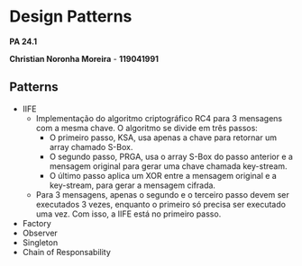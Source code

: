 # Design Patterns

**PA 24.1**

**Christian Noronha Moreira** - 
**119041991**

## Patterns

 - IIFE
   - Implementação do algoritmo criptográfico RC4 para 3 mensagens com a mesma chave. O algoritmo se divide em três passos:
     - O primeiro passo, KSA, usa apenas a chave para retornar um array chamado S-Box.
     - O segundo passo, PRGA, usa o array S-Box do passo anterior e a mensagem original para gerar uma chave chamada key-stream.
     - O último passo aplica um XOR entre a mensagem original e a key-stream, para gerar a mensagem cifrada.
   - Para 3 mensagens, apenas o segundo e o terceiro passo devem ser executados 3 vezes, enquanto o primeiro só precisa ser executado uma vez. Com isso, a IIFE está no primeiro passo.
 - Factory
 - Observer
 - Singleton
 - Chain of Responsability
